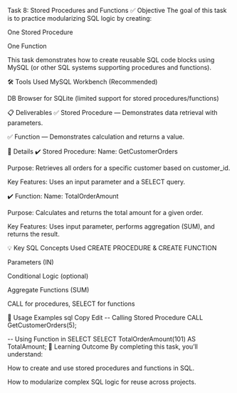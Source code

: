 Task 8: Stored Procedures and Functions
✅ Objective
The goal of this task is to practice modularizing SQL logic by creating:

One Stored Procedure

One Function

This task demonstrates how to create reusable SQL code blocks using MySQL (or other SQL systems supporting procedures and functions).

🛠️ Tools Used
MySQL Workbench (Recommended)

DB Browser for SQLite (limited support for stored procedures/functions)

📋 Deliverables
✅ Stored Procedure — Demonstrates data retrieval with parameters.

✅ Function — Demonstrates calculation and returns a value.

📑 Details
✔️ Stored Procedure:
Name: GetCustomerOrders

Purpose: Retrieves all orders for a specific customer based on customer_id.

Key Features: Uses an input parameter and a SELECT query.

✔️ Function:
Name: TotalOrderAmount

Purpose: Calculates and returns the total amount for a given order.

Key Features: Uses input parameter, performs aggregation (SUM), and returns the result.

💡 Key SQL Concepts Used
CREATE PROCEDURE & CREATE FUNCTION

Parameters (IN)

Conditional Logic (optional)

Aggregate Functions (SUM)

CALL for procedures, SELECT for functions

🚀 Usage Examples
sql
Copy
Edit
-- Calling Stored Procedure
CALL GetCustomerOrders(5);

-- Using Function in SELECT
SELECT TotalOrderAmount(101) AS TotalAmount;
🎯 Learning Outcome
By completing this task, you’ll understand:

How to create and use stored procedures and functions in SQL.

How to modularize complex SQL logic for reuse across projects.
